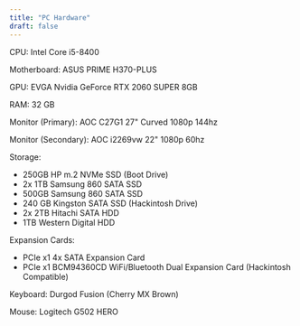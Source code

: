 ```yaml
---
title: "PC Hardware" 
draft: false
---
```


CPU: Intel Core i5-8400 

Motherboard: ASUS PRIME H370-PLUS 

GPU: EVGA Nvidia GeForce RTX 2060 SUPER 8GB

RAM: 32 GB 

Monitor (Primary): AOC C27G1 27" Curved 1080p 144hz 

Monitor (Secondary): AOC i2269vw 22" 1080p 60hz 

Storage: 
- 250GB HP m.2 NVMe SSD (Boot Drive) 
- 2x 1TB Samsung 860 SATA SSD 
- 500GB Samsung 860 SATA SSD 
- 240 GB Kingston SATA SSD (Hackintosh Drive) 
- 2x 2TB Hitachi SATA HDD 
- 1TB Western Digital HDD  

Expansion Cards: 
- PCIe x1 4x SATA Expansion Card  
- PCIe x1 BCM94360CD WiFi/Bluetooth Dual Expansion Card  (Hackintosh Compatible) 

Keyboard: Durgod Fusion (Cherry MX Brown) 

Mouse: Logitech G502 HERO